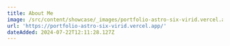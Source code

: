 ```yaml
---
title: About Me
image: /src/content/showcase/_images/portfolio-astro-six-virid.vercel.app.webp
url: 'https://portfolio-astro-six-virid.vercel.app/'
dateAdded: 2024-07-22T12:11:28.127Z
---
```


